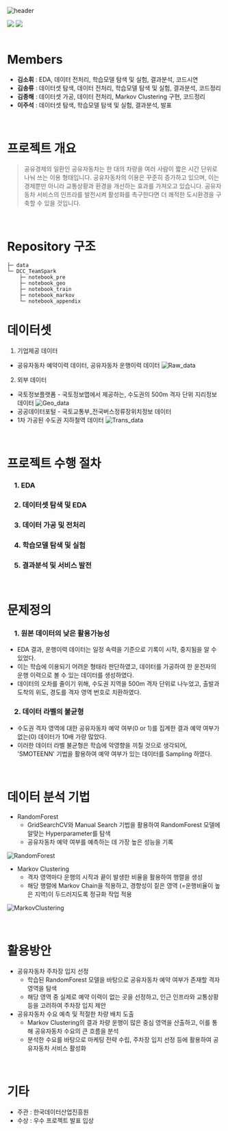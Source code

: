![header](https://capsule-render.vercel.app/api?type=rect&color=ff6a00&text=교통상황과%20환경%20개선을%20위한%20공유자동차%20서비스%20활성화%20방안&fontSize=26&fontColor=ffffff)
<div align="left">
	<img src="https://img.shields.io/badge/Python-3776AB?style=flat&logo=Python&logoColor=white" />
	<img src="https://img.shields.io/badge/Sklearn-F7931E?style=flat&logo=scikit-learn&logoColor=white" />
</div>
&nbsp;

# Members
- **김소휘**  : EDA, 데이터 전처리, 학습모델 탐색 및 실험, 결과분석, 코드시연
- **김송류**  : 데이터셋 탐색, 데이터 전처리, 학습모델 탐색 및 실험, 결과분석, 코드정리
- **김종해**  : 데이터셋 가공, 데이터 전처리, Markov Clustering 구현, 코드정리
- **이주석**  : 데이터셋 탐색, 학습모델 탐색 및 실험, 결과분석, 발표

&nbsp;

# 프로젝트 개요
> 공유경제의 일환인 공유자동차는 한 대의 차량을 여러 사람이 짧은 시간 단위로 나눠 쓰는 이용 형태입니다. 공유자동차의 이용은 꾸준히 증가하고 있으며, 이는 경제뿐만 아니라 교통상황과 환경을 개선하는 효과를 가져오고 있습니다. 공유자동차 서비스의 인프라를 발전시켜 활성화를 촉구한다면 더 쾌적한 도시환경을 구축할 수 있을 것입니다.

&nbsp;

# Repository 구조
```
├─ data
└─ DCC_TeamSpark
    ├─ notebook_pre
    ├─ notebook_geo
    ├─ notebook_train
    ├─ notebook_markov
    └─ notebook_appendix
```	

# 데이터셋
1. 기업제공 데이터
 - 공유자동차 예약이력 데이터, 공유자동차 운행이력 데이터
![Raw_data](https://user-images.githubusercontent.com/93418123/216225665-18e2af3b-ed72-4e8e-acf7-7322f33c95ac.png)
2. 외부 데이터
 - 국토정보플랫폼 - 국토정보맵에서 제공하는, 수도권의 500m 격자 단위 지리정보 데이터
![Geo_data](https://user-images.githubusercontent.com/93418123/216225908-03dccce2-22d4-4abe-a2ec-9dfcbc986026.png)
 - 공공데이터포털 - 국토교통부_전국버스정류장위치정보 데이터
 - 1차 가공된 수도권 지하철역 데이터
![Trans_data](https://user-images.githubusercontent.com/93418123/216225939-a7e83c5b-69d1-4f7c-9fa7-833e7744417f.png)


&nbsp;

# 프로젝트 수행 절차
<h3> 1. EDA  </h3>
<h3> 2. 데이터셋 탐색 및 EDA  </h3>
<h3> 3. 데이터 가공 및 전처리  </h3>
<h3> 4. 학습모델 탐색 및 실험  </h3>
<h3> 5. 결과분석 및 서비스 발전  </h3>

&nbsp;

# 문제정의
<h3> 1. 원본 데이터의 낮은 활용가능성   </h3>  

- EDA 결과, 운행이력 데이터는 일정 속력을 기준으로 기록이 시작, 중지됨을 알 수 있었다.
- 이는 학습에 이용되기 어려운 형태라 판단하였고, 데이터를 가공하여 한 운전자의 운행 이력으로 볼 수 있는 데이터를 생성하였다.
- 데이터의 오차를 줄이기 위해, 수도권 지역을 500m 격자 단위로 나누었고, 출발과 도착의 위도, 경도를 격자 영역 번호로 치환하였다.

<h3> 2. 데이터 라벨의 불균형   </h3>  

- 수도권 격자 영역에 대한 공유자동차 예약 여부(0 or 1)를 집계한 결과 예약 여부가 없는(0) 데이터가 10배 가량 많았다.
- 이러한 데이터 라벨 불균형은 학습에 악영향을 끼칠 것으로 생각되어, 'SMOTEENN' 기법을 활용하여 예약 여부가 있는 데이터를 Sampling 하였다.

&nbsp;

# 데이터 분석 기법
- RandomForest
    - GridSearchCV와 Manual Search 기법을 활용하여 RandomForest 모델에 알맞는 Hyperparameter를 탐색
    - 공유자동차 예약 여부를 예측하는 데 가장 높은 성능을 기록
    
![RandomForest](https://user-images.githubusercontent.com/93418123/216225875-d1d15ab5-5882-4c8c-8477-6cc75c41d891.PNG)

- Markov Clustering
    - 격자 영역마다 운행의 시작과 끝이 발생한 비율을 활용하여 행렬을 생성
    - 해당 행렬에 Markov Chain을 적용하고, 경향성이 짙은 영역 (=운행비율이 높은 지역)이 두드러지도록 정규화 작업 적용
    
![MarkovClustering](https://user-images.githubusercontent.com/93418123/216225913-5f690039-3ba0-46b5-9b6c-bb6792f89280.png)

&nbsp;


# 활용방안
- 공유자동차 주차장 입지 선정
    - 학습된 RandomForest 모델을 바탕으로 공유자동차 예약 여부가 존재할 격자 영역을 탐색
    - 해당 영역 중 실제로 예약 이력이 없는 곳을 선정하고, 인근 인프라와 교통상황 등을 고려하여 주차장 입지 제안
- 공유자동차 수요 예측 및 적절한 차량 배치 도출
    - Markov Clustering의 결과 차량 운행이 많은 중심 영역을 산출하고, 이를 통해 공유자동차 수요의 큰 흐름을 분석
    - 분석한 수요를 바탕으로 마케팅 전략 수립, 주차장 입지 선정 등에 활용하여 공유자동차 서비스 활성화

&nbsp;

# 기타
- 주관 : 한국데이터산업진흥원
- 수상 : 우수 프로젝트 발표 입상
